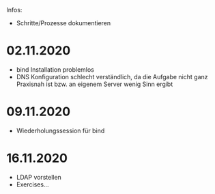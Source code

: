 Infos:
- Schritte/Prozesse dokumentieren

# 02.11.2020
- bind Installation problemlos
- DNS Konfiguration schlecht verständlich, da die Aufgabe nicht ganz Praxisnah ist bzw. an eigenem Server wenig Sinn ergibt

# 09.11.2020
- Wiederholungssession für bind

# 16.11.2020
- LDAP vorstellen
- Exercises...